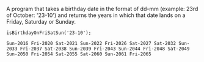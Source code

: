 A program that takes a birthday date in the format of dd-mm (example: 23rd of October: '23-10') and returns the years in which that date lands on a Friday, Saturday or Sunday.

```isBirthdayOnFriSatSun('23-10');```

```Sun-2016 Fri-2020 Sat-2021 Sun-2022 Fri-2026 Sat-2027 Sat-2032 Sun-2033 Fri-2037 Sat-2038 Sun-2039 Fri-2043 Sun-2044 Fri-2048 Sat-2049 Sun-2050 Fri-2054 Sat-2055 Sat-2060 Sun-2061 Fri-2065```